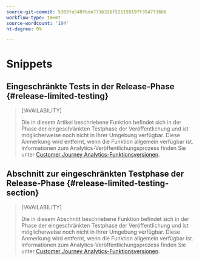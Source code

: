 ```yaml
---
source-git-commit: 5303fa540fbde7716326f525158197f354771666
workflow-type: tm+mt
source-wordcount: '104'
ht-degree: 0%

---
```

# Snippets

## Eingeschränkte Tests in der Release-Phase {#release-limited-testing}

>[!AVAILABILITY]
>
>Die in diesem Artikel beschriebene Funktion befindet sich in der Phase der eingeschränkten Testphase der Veröffentlichung und ist möglicherweise noch nicht in Ihrer Umgebung verfügbar. Diese Anmerkung wird entfernt, wenn die Funktion allgemein verfügbar ist. Informationen zum Analytics-Veröffentlichungsprozess finden Sie unter [Customer Journey Analytics-Funktionsversionen](/help/release-notes/releases.md).

## Abschnitt zur eingeschränkten Testphase der Release-Phase {#release-limited-testing-section}

>[!AVAILABILITY]
>
>Die in diesem Abschnitt beschriebene Funktion befindet sich in der Phase der eingeschränkten Testphase der Veröffentlichung und ist möglicherweise noch nicht in Ihrer Umgebung verfügbar. Diese Anmerkung wird entfernt, wenn die Funktion allgemein verfügbar ist. Informationen zum Analytics-Veröffentlichungsprozess finden Sie unter [Customer Journey Analytics-Funktionsversionen](/help/release-notes/releases.md).